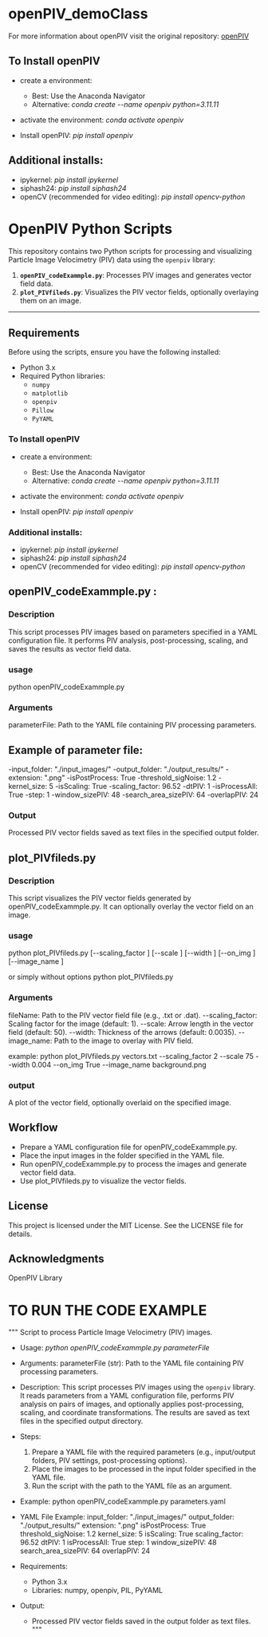 # openPIV_demoClass

For more information about openPIV visit the original repository: [openPIV](https://github.com/OpenPIV/openpiv-python)

## To Install openPIV
* create a environment:
  * Best: Use the Anaconda Navigator
  * Alternative:
    _conda create --name openpiv python=3.11.11_
* activate the environment:
    _conda activate openpiv_

* Install openPIV: _pip install openpiv_

## Additional installs:

* ipykernel: _pip install ipykernel_
* siphash24: _pip install siphash24_
* openCV (recommended for video editing): _pip install opencv-python_


# OpenPIV Python Scripts

This repository contains two Python scripts for processing and visualizing Particle Image Velocimetry (PIV) data using the `openpiv` library:

1. **`openPIV_codeExammple.py`**: Processes PIV images and generates vector field data.
2. **`plot_PIVfileds.py`**: Visualizes the PIV vector fields, optionally overlaying them on an image.

---

## Requirements

Before using the scripts, ensure you have the following installed:
- Python 3.x
- Required Python libraries:
  - `numpy`
  - `matplotlib`
  - `openpiv`
  - `Pillow`
  - `PyYAML`
 
### To Install openPIV
* create a environment:
  * Best: Use the Anaconda Navigator
  * Alternative:
    _conda create --name openpiv python=3.11.11_
* activate the environment:
    _conda activate openpiv_

* Install openPIV: _pip install openpiv_

### Additional installs:

* ipykernel: _pip install ipykernel_
* siphash24: _pip install siphash24_
* openCV (recommended for video editing): _pip install opencv-python_


## openPIV_codeExammple.py :
### Description
This script processes PIV images based on parameters specified in a YAML configuration file. It performs PIV analysis, post-processing, scaling, and saves the results as vector field data.

### usage
python openPIV_codeExammple.py <parameterFile>


### Arguments
parameterFile: Path to the YAML file containing PIV processing parameters.

## Example of parameter file:

 -input_folder: "./input_images/"
 -output_folder: "./output_results/"
 -extension: ".png"
-isPostProcess: True
-threshold_sigNoise: 1.2
-kernel_size: 5
-isScaling: True
-scaling_factor: 96.52
-dtPIV: 1
-isProcessAll: True
-step: 1
-window_sizePIV: 48
-search_area_sizePIV: 64
-overlapPIV: 24

### Output
Processed PIV vector fields saved as text files in the specified output folder.

## plot_PIVfileds.py

### Description
This script visualizes the PIV vector fields generated by openPIV_codeExammple.py. It can optionally overlay the vector field on an image.

### usage
python plot_PIVfileds.py <fileName> [--scaling_factor <float>] [--scale <float>] 
                         [--width <float>] [--on_img <bool>] [--image_name <str>]

or simply without options
python plot_PIVfileds.py <fileName> 

### Arguments

fileName: Path to the PIV vector field file (e.g., .txt or .dat).
--scaling_factor: Scaling factor for the image (default: 1).
--scale: Arrow length in the vector field (default: 50).
--width: Thickness of the arrows (default: 0.0035).
--image_name: Path to the image to overlay with PIV field.

example: 
python plot_PIVfileds.py vectors.txt --scaling_factor 2 --scale 75 --width 0.004 --on_img True --image_name background.png

### output
A plot of the vector field, optionally overlaid on the specified image.

## Workflow
* Prepare a YAML configuration file for openPIV_codeExammple.py.
* Place the input images in the folder specified in the YAML file.
* Run openPIV_codeExammple.py to process the images and generate vector field data.
* Use plot_PIVfileds.py to visualize the vector fields.

## License
This project is licensed under the MIT License. See the LICENSE file for details.

## Acknowledgments
OpenPIV Library























# TO RUN THE CODE EXAMPLE
"""
Script to process Particle Image Velocimetry (PIV) images.

* Usage:
   _python openPIV_codeExammple.py parameterFile_

* Arguments:
    parameterFile (str): Path to the YAML file containing PIV processing parameters.

* Description:
    This script processes PIV images using the `openpiv` library. It reads parameters 
    from a YAML configuration file, performs PIV analysis on pairs of images, and 
    optionally applies post-processing, scaling, and coordinate transformations. 
    The results are saved as text files in the specified output directory.

* Steps:
    1. Prepare a YAML file with the required parameters (e.g., input/output folders, 
       PIV settings, post-processing options).
    2. Place the images to be processed in the input folder specified in the YAML file.
    3. Run the script with the path to the YAML file as an argument.

* Example:
    python openPIV_codeExammple.py parameters.yaml

* YAML File Example:
    input_folder: "./input_images/"
    output_folder: "./output_results/"
    extension: ".png"
    isPostProcess: True
    threshold_sigNoise: 1.2
    kernel_size: 5
    isScaling: True
    scaling_factor: 96.52
    dtPIV: 1
    isProcessAll: True
    step: 1
    window_sizePIV: 48
    search_area_sizePIV: 64
    overlapPIV: 24

* Requirements:
    - Python 3.x
    - Libraries: numpy, openpiv, PIL, PyYAML

* Output:
    - Processed PIV vector fields saved in the output folder as text files.
"""

